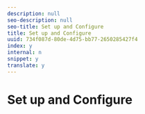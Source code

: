 ```yaml
---
description: null
seo-description: null
seo-title: Set up and Configure
title: Set up and Configure
uuid: 734f087d-80de-4d75-bb77-2650285427f4
index: y
internal: n
snippet: y
translate: y
---
```


# Set up and Configure

